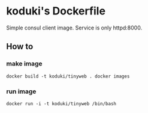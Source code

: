 koduki's Dockerfile
=======================

Simple consul client image.
Service is only httpd:8000.


How to
-----------------------

### make image

``
docker build -t koduki/tinyweb .
docker images
``

### run image

``
docker run -i -t koduki/tinyweb /bin/bash
``
